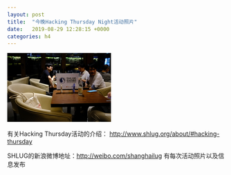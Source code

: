 ```yaml
---
layout: post
title:  "今晚Hacking Thursday Night活动照片"
date:   2019-08-29 12:28:15 +0000
categories: h4
---
```


[<img src='https://raw.githubusercontent.com/shanghailug/res2019q3/master/j829.h4/j829_2025_0600+08.240x160.jpg'>](https://raw.githubusercontent.com/shanghailug/res2019q3/master/j829.h4/j829_2025_0600+08.JPG)

有关Hacking Thursday活动的介绍：
http://www.shlug.org/about/#hacking-thursday

SHLUG的新浪微博地址：http://weibo.com/shanghailug 有每次活动照片以及信息发布


